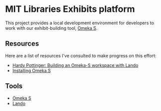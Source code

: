# MIT Libraries Exhibits platform

This project provides a local development environment for developers to work
with our exhibit-building tool, [Omeka S](https://omeka.org/s/).

## Resources

Here are a list of resources I've consulted to make progress on this effort:

* [Hardy Pottinger: Building an Omeka-S workspace with Lando](https://hardyoyo.thebignow.com/article/69/part-2-learning-as-i-go-building-an-omeka-s-workspace-with-lando)
* [Installing Omeka S](https://omeka.org/s/docs/user-manual/install/)

## Tools

* [Omeka S](https://omeka.org/s/)
* [Lando](https://lando.dev/)
